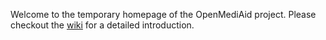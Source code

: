 Welcome to the temporary homepage of the OpenMediAid project. Please checkout the [wiki](http://openmediaid.org) for a detailed introduction.
